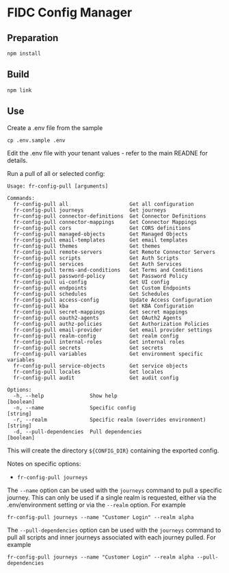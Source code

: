# FIDC Config Manager

## Preparation

```
npm install
```

## Build

```
npm link
```

## Use

Create a .env file from the sample

```
cp .env.sample .env
```

Edit the .env file with your tenant values - refer to the main READNE for details.

Run a pull of all or selected config:

```
Usage: fr-config-pull [arguments]

Commands:
  fr-config-pull all                    Get all configuration
  fr-config-pull journeys               Get journeys
  fr-config-pull connector-definitions  Get Connector Definitions
  fr-config-pull connector-mappings     Get Connector Mappings
  fr-config-pull cors                   Get CORS definitions
  fr-config-pull managed-objects        Get Managed Objects
  fr-config-pull email-templates        Get email templates
  fr-config-pull themes                 Get themes
  fr-config-pull remote-servers         Get Remote Connector Servers
  fr-config-pull scripts                Get Auth Scripts
  fr-config-pull services               Get Auth Services
  fr-config-pull terms-and-conditions   Get Terms and Conditions
  fr-config-pull password-policy        Get Password Policy
  fr-config-pull ui-config              Get UI config
  fr-config-pull endpoints              Get Custom Endpoints
  fr-config-pull schedules              Get Schedules
  fr-config-pull access-config          Update Access Configuration
  fr-config-pull kba                    Get KBA Configuration
  fr-config-pull secret-mappings        Get secret mappings
  fr-config-pull oauth2-agents          Get OAuth2 Agents
  fr-config-pull authz-policies         Get Authorization Policies
  fr-config-pull email-provider         Get email provider settings
  fr-config-pull realm-config           Get realm config
  fr-config-pull internal-roles         Get internal roles
  fr-config-pull secrets                Get secrets
  fr-config-pull variables              Get environment specific variables
  fr-config-pull service-objects        Get service objects
  fr-config-pull locales                Get locales
  fr-config-pull audit                  Get audit config

Options:
  -h, --help               Show help                                   [boolean]
  -n, --name               Specific config                              [string]
  -r, --realm              Specific realm (overrides environment)       [string]
  -d, --pull-dependencies  Pull dependencies                           [boolean]
```

This will create the directory `${CONFIG_DIR}` containing the exported config.

Notes on specific options:

- `fr-config-pull journeys`

The `--name` option can be used with the `journeys` command to pull a specific journey. This can only be used if a single realm is requested, either via the .env/environment setting or via the `--realm` option. For example

```
fr-config-pull journeys --name "Customer Login" --realm alpha
```

The `--pull-dependencies` option can be used with the `journeys` command to pull all scripts and inner journeys associated with each journey pulled. For example

```
fr-config-pull journeys --name "Customer Login" --realm alpha --pull-dependencies
```
